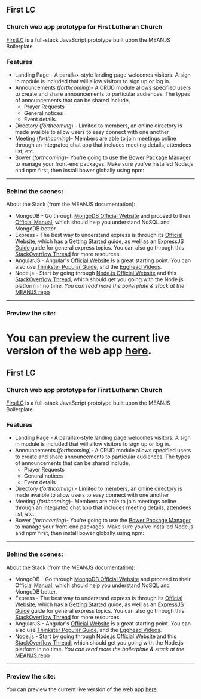 
## First LC
### Church web app prototype for First Lutheran Church
[FirstLC](https://young-caverns-77613.herokuapp.com/) is a full-stack JavaScript prototype built upon the MEANJS Boilerplate.
### Features
* Landing Page - A parallax-style landing page welcomes visitors. A sign in module is included that will allow visitors to sign up or log in.
* Announcements (*forthcoming*)- A CRUD module allows specified users to create and share announcements to particular audiences. The types of announcements that can be shared include,
  * Prayer Requests
  * General notices
  * Event details
* Directory (*forthcoming*) - Limited to members, an online directory is made availble to allow users to easy connect with one another
* Meeting (*forthcoming*)- Members are able to join meetings online through an integrated chat app that includes meeting details, attendees list, etc.
* Bower (*forthcoming*)- You're going to use the [Bower Package Manager](http://bower.io/) to manage your front-end packages. Make sure you've installed Node.js and npm first, then install bower globally using npm:
&nbsp;
---
### Behind the scenes:
About the Stack (from the MEANJS documentation):
* MongoDB - Go through [MongoDB Official Website](http://mongodb.org/) and proceed to their [Official Manual](http://docs.mongodb.org/manual/), which should help you understand NoSQL and MongoDB better.
* Express - The best way to understand express is through its [Official Website](http://expressjs.com/), which has a [Getting Started](http://expressjs.com/starter/installing.html) guide, as well as an [ExpressJS Guide](http://expressjs.com/guide/error-handling.html) guide for general express topics. You can also go through this [StackOverflow Thread](http://stackoverflow.com/questions/8144214/learning-express-for-node-js) for more resources.
* AngularJS - Angular's [Official Website](http://angularjs.org/) is a great starting point. You can also use [Thinkster Popular Guide](http://www.thinkster.io/), and the [Egghead Videos](https://egghead.io/).
* Node.js - Start by going through [Node.js Official Website](http://nodejs.org/) and this [StackOverflow Thread](http://stackoverflow.com/questions/2353818/how-do-i-get-started-with-node-js), which should get you going with the Node.js platform in no time.
*You can read more the boilerplate & stack at the* [MEANJS repo](https://github.com/meanjs/generator-meanjs)
---
### Preview the site:
You can preview the current live version of the web app [here](https://young-caverns-77613.herokuapp.com/).
=======
## First LC
### Church web app prototype for First Lutheran Church
[FirstLC](https://young-caverns-77613.herokuapp.com/) is a full-stack JavaScript prototype built upon the MEANJS Boilerplate.
### Features
* Landing Page - A parallax-style landing page welcomes visitors. A sign in module is included that will allow visitors to sign up or log in.
* Announcements (*forthcoming*)- A CRUD module allows specified users to create and share announcements to particular audiences. The types of announcements that can be shared include,
  * Prayer Requests
  * General notices
  * Event details
* Directory (*forthcoming*) - Limited to members, an online directory is made availble to allow users to easy connect with one another
* Meeting (*forthcoming*)- Members are able to join meetings online through an integrated chat app that includes meeting details, attendees list, etc.
* Bower (*forthcoming*)- You're going to use the [Bower Package Manager](http://bower.io/) to manage your front-end packages. Make sure you've installed Node.js and npm first, then install bower globally using npm:
&nbsp;
---
### Behind the scenes:
About the Stack (from the MEANJS documentation):
* MongoDB - Go through [MongoDB Official Website](http://mongodb.org/) and proceed to their [Official Manual](http://docs.mongodb.org/manual/), which should help you understand NoSQL and MongoDB better.
* Express - The best way to understand express is through its [Official Website](http://expressjs.com/), which has a [Getting Started](http://expressjs.com/starter/installing.html) guide, as well as an [ExpressJS Guide](http://expressjs.com/guide/error-handling.html) guide for general express topics. You can also go through this [StackOverflow Thread](http://stackoverflow.com/questions/8144214/learning-express-for-node-js) for more resources.
* AngularJS - Angular's [Official Website](http://angularjs.org/) is a great starting point. You can also use [Thinkster Popular Guide](http://www.thinkster.io/), and the [Egghead Videos](https://egghead.io/).
* Node.js - Start by going through [Node.js Official Website](http://nodejs.org/) and this [StackOverflow Thread](http://stackoverflow.com/questions/2353818/how-do-i-get-started-with-node-js), which should get you going with the Node.js platform in no time.
*You can read more the boilerplate & stack at the* [MEANJS repo](https://github.com/meanjs/generator-meanjs)
---
### Preview the site:
You can preview the current live version of the web app [here](https://young-caverns-77613.herokuapp.com/).
